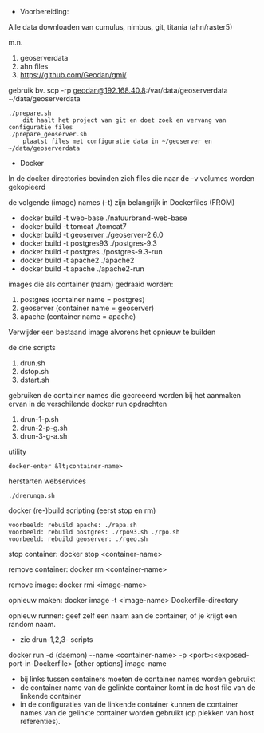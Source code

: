* Voorbereiding:

Alle data downloaden van cumulus, nimbus, git, titania (ahn/raster5)

m.n.

  1. geoserverdata
  2. ahn files
  3. https://github.com/Geodan/gmi/

gebruik bv. scp -rp geodan@192.168.40.8:/var/data/geoserverdata ~/data/geoserverdata

	./prepare.sh
		dit haalt het project van git en doet zoek en vervang van configuratie files
	./prepare_geoserver.sh
		plaatst files met configuratie data in ~/geoserver en ~/data/geoserverdata

* Docker

In de docker directories bevinden zich files die naar de -v volumes worden gekopieerd

de volgende (image) names (-t) zijn belangrijk in Dockerfiles (FROM) 

  * docker build -t web-base ./natuurbrand-web-base
  * docker build -t tomcat ./tomcat7
  * docker build -t geoserver ./geoserver-2.6.0
  * docker build -t postgres93 ./postgres-9.3
  * docker build -t postgres ./postgres-9.3-run
  * docker build -t apache2 ./apache2
  * docker build -t apache ./apache2-run

images die als container (naam) gedraaid worden: 
  1. postgres (container name = postgres)
  2. geoserver (container name = geoserver) 
  3. apache (container name = apache)

Verwijder een bestaand image alvorens het opnieuw te builden


de drie scripts 
  1. drun.sh 
  2. dstop.sh 
  3. dstart.sh
 
gebruiken de container names die gecreeerd worden bij het aanmaken ervan in de verschilende docker run opdrachten
  1. drun-1-p.sh
  2. drun-2-p-g.sh
  3. drun-3-g-a.sh

utility

	docker-enter &lt;container-name> 

herstarten webservices

	./drerunga.sh

docker (re-)build scripting (eerst stop en rm)

	voorbeeld: rebuild apache: ./rapa.sh
	voorbeeld: rebuild postgres: ./rpo93.sh ./rpo.sh
	voorbeeld: rebuild geoserver: ./rgeo.sh


stop container:  docker stop &lt;container-name>

remove container:  docker rm &lt;container-name>

remove image:  docker rmi &lt;image-name>

opnieuw maken: docker image -t &lt;image-name> Dockerfile-directory

opnieuw runnen: geef zelf een naam aan de container, of je krijgt een random naam.
* zie drun-1,2,3- scripts

docker run -d (daemon) --name &lt;container-name> -p &lt;port>:&lt;exposed-port-in-Dockerfile> [other options] image-name

 * bij links tussen containers moeten de container names worden gebruikt
 * de container name van de gelinkte container komt in de host file van de linkende container
 * in de configuraties van de linkende container kunnen de container names van de gelinkte container worden gebruikt (op plekken van host referenties).

